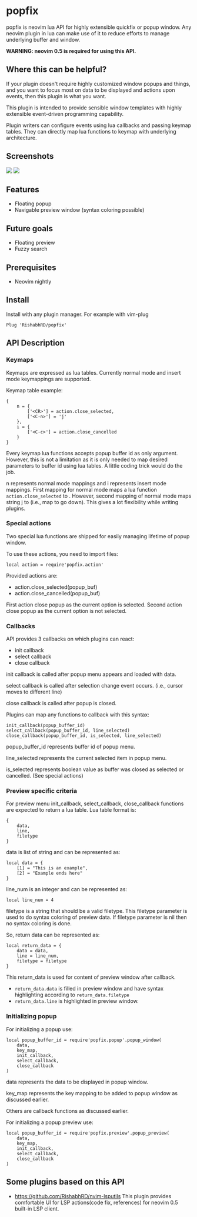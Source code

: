 # popfix

popfix is neovim lua API for highly extensible quickfix or popup window.
Any neovim plugin in lua can make use of it to reduce efforts to manage
underlying buffer and window.

**WARNING: neovim 0.5 is required for using this API.**

## Where this can be helpful?

If your plugin doesn't require highly customized window popups and things,
and you want to focus most on data to be displayed and actions upon events,
then this plugin is what you want.

This plugin is intended to provide sensible window templates with highly
extensible event-driven programming capability.

Plugin writers can configure events using lua callbacks and passing keymap
tables. They can directly map lua functions to keymap with underlying
architecture.

## Screenshots
![](https://user-images.githubusercontent.com/26287448/93617774-076ad600-f9f4-11ea-9c4e-d37019241320.gif)
![](https://user-images.githubusercontent.com/26287448/93930985-d3691b00-fd3b-11ea-9053-b699e4d36558.gif)

## Features

- Floating popup
- Navigable preview window (syntax coloring possible)

## Future goals

- Floating preview
- Fuzzy search

## Prerequisites

- Neovim nightly

## Install

Install with any plugin manager. For example with vim-plug

	Plug 'RishabhRD/popfix'

## API Description

### Keymaps

Keymaps are expressed as lua tables. Currently normal mode and insert mode
keymappings are supported.

Keymap table example:

	{
		n = {
			['<CR>'] = action.close_selected,
			['<C-n>'] = 'j'
		},
		i = {
			['<C-c>'] = action.close_cancelled
		}
	}

Every keymap lua functions accepts popup buffer id as only argument.
However, this is not a limitation as it is only needed to map desired
parameters to buffer id using lua tables.
A little coding trick would do the job.

n represents normal mode mappings and i represents insert mode mappings.
First mapping for normal mode maps a lua function ``action.close_selected``
to <CR>. However, second mapping of normal mode maps string j to <C-n> (i.e.,
map <C-n> to go down).
This gives a lot flexibility while writing plugins.

### Special actions

Two special lua functions are shipped for easily managing lifetime of
popup window.

To use these actions, you need to import files:

	local action = require'popfix.action'

Provided actions are:

- action.close_selected(popup_buf)
- action.close_cancelled(popup_buf)

First action close popup as the current option is selected. Second action
close popup as the current option is not selected.

### Callbacks

API provides 3 callbacks on which plugins can react:

- init callback
- select callback
- close callback

init callback is called after popup menu appears and loaded with data.

select callback is called after selection change event occurs.
(i.e., cursor moves to different line)

close callback is called after popup is closed.

Plugins can map any functions to callback with this syntax:

	init_callback(popup_buffer_id)
	select_callback(popup_buffer_id, line_selected)
	close_callback(popup_buffer_id, is_selected, line_selected)

popup_buffer_id represents buffer id of popup menu.

line_selected represents the current selected item in popup menu.

is_selected represents boolean value as buffer was closed as selected or
cancelled. (See special actions)

### Preview specific criteria

For preview menu init_callback, select_callback, close_callback functions are
expected to return a lua table. Lua table format is:

	{
		data,
		line,
		filetype
	}

data is list of string and can be represented as:

	local data = {
		[1] = "This is an example",
		[2] = "Example ends here"
	}

line_num is an integer and can be represented as:

	local line_num = 4

filetype is a string that should be a valid filetype.
This filetype parameter is used to do syntax coloring of preview data.
If filetype parameter is nil then no syntax coloring is done.

So, return data can be represented as:

	local return_data = {
		data = data,
		line = line_num,
		filetype = filetype
	}

This return_data is used for content of preview window after callback.

- ``return_data.data`` is filled in preview window and have syntax highlighting according to ``return_data.filetype``
- ``return_data.line`` is highlighted in preview window.

### Initializing popup

For initializing a popup use:

	local popup_buffer_id = require'popfix.popup'.popup_window(
		data,
		key_map,
		init_callback,
		select_callback,
		close_callback
	)

data represents the data to be displayed in popup window.

key_map represents the key mapping to be added to popup window as discussed
earlier.

Others are callback functions as discussed earlier.

For initializing a popup preview use:

	local popup_buffer_id = require'popfix.preview'.popup_preview(
		data,
		key_map,
		init_callback,
		select_callback,
		close_callback
	)

## Some plugins based on this API

- https://github.com/RishabhRD/nvim-lsputils
	This plugin provides comfortable UI for LSP actions(code fix, references)
	for neovim 0.5 built-in LSP client.
